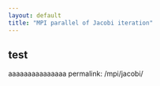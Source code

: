 ```yaml
---
layout: default
title: "MPI parallel of Jacobi iteration"
---
```



## test 
aaaaaaaaaaaaaaa
permalink: /mpi/jacobi/
<!-- 
<ul>
  {% for post in site.posts %}
    <li>
      <a href="{{ post.url }}">{{ post.title }}</a>
      {{ post.excerpt }}
    </li>
  {% endfor %}
</ul> -->